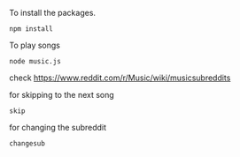 To install the packages.
```
npm install
```

To play songs
```
node music.js
```

check https://www.reddit.com/r/Music/wiki/musicsubreddits

for skipping to the next song
```
skip
```

for changing the subreddit
```
changesub 
```
